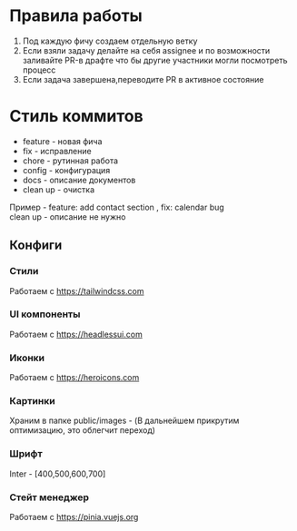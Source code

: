 # Правила работы

<ol>
<li>Под каждую фичу создаем отдельную ветку</li>
<li>Если взяли задачу делайте на себя assignee и по возможности заливайте PR-в драфте что бы другие участники могли посмотреть процесс
</li>
<li>Если задача завершена,переводите PR в активное состояние</li>
</ol>

# Стиль коммитов

<ul>
<li>feature - новая фича</li>
<li>fix - исправление</li>
<li>chore - рутинная работа</li>
<li>config - конфигурация</li>
<li>docs - описание документов</li>
<li>clean up - очистка</li>
</ul>

Пример - feature: add contact section , fix: calendar bug
<br/>
clean up - описание не нужно

## Конфиги

### Стили

Работаем с https://tailwindcss.com

### UI компоненты

Работаем с https://headlessui.com

### Иконки

Работаем с https://heroicons.com

### Картинки

Храним в папке public/images - (В дальнейшем прикрутим оптимизацию, это облегчит переход)

### Шрифт

Inter - [400,500,600,700]

### Стейт менеджер

Работаем с https://pinia.vuejs.org
